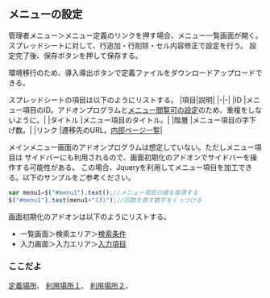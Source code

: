 ## メニューの設定

管理者メニュー＞メニュー定義のリンクを押す場合、メニュー一覧画面が開く。
スプレッドシートに対して、行追加・行削除・セル内容修正で設定を行う。
設定完了後、保存ボタンを押して保存する。

環境移行のため、導入導出ボタンで定義ファイルをダウンロードアップロードできる。

スプレッドシートの項目は以下のようにリストする。
|項目|説明|
|-|-|
|ID			|メニュー項目のID。アドオンプログラムと[メニュー閲覧可の設定](help/role.menu.md)のため、重複をしないように。|
|タイトル	|メニュー項目のタイトル。|
|階層		|メニュー項目の字下げ数。|
|リンク		|遷移先のURL。[内部ページ一覧](pages.md)|

メインメニュー画面のアドオンプログラムは想定していない。ただしメニュー項目は
サイドバーにも利用されるので、画面初期化のアドオンでサイドバーを操作する可能性がある。
この場合、Jqueryを利用してメニュー項目を加工できる。以下のサンプルをご参考ください。

```js
var menu1=$("#menu1").text();//メニュー項目の値を取得する
$("#menu1").text(menu1+"(3)");//回数を表す数字をくっつける
```

画面初期化のアドオンは以下のようにリストする。

- 一覧画面＞検索エリア＞[検索条件](condition.conds.md)
- 入力画面＞入力エリア＞[入力項目](input.fds.md)

### ここだよ
[定義場所](https://efwgrp.github.io/ske_image/svg/menu.def.svg)、
[利用場所１](https://efwgrp.github.io/ske_image/svg/menu.svg)、
[利用場所２](https://efwgrp.github.io/ske_image/svg/menu.sidebar.svg)、
